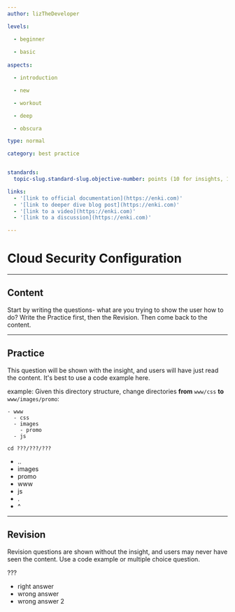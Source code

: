 ```yaml
---
author: lizTheDeveloper

levels:

  - beginner
  
  - basic
  
aspects:

  - introduction

  - new

  - workout

  - deep

  - obscura

type: normal

category: best practice


standards: 
  topic-slug.standard-slug.objective-number: points (10 for insights, 1000 for exercises)

links:
  - '[link to official documentation](https://enki.com)'
  - '[link to deeper dive blog post](https://enki.com)'
  - '[link to a video](https://enki.com)'
  - '[link to a discussion](https://enki.com)'

---
```


# Cloud Security Configuration

---
## Content

Start by writing the questions- what are you trying to show the user how to do?
Write the Practice first, then the Revision. Then come back to the content.

---
## Practice

This question will be shown with the insight, and users will have just read the content.
It's best to use a code example here.

example:
Given this directory structure, change directories **from** `www/css` **to** `www/images/promo`:
```
- www
  - css
  - images
    - promo
  - js

```

`cd ???/???/???`

* ..
* images
* promo
* www
* js
* .
* ^

---
## Revision

Revision questions are shown without the insight, and users may never have seen the content. Use a code example or multiple choice question.

???

* right answer
* wrong answer
* wrong answer 2
